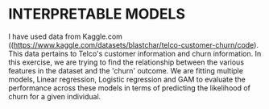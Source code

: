 # INTERPRETABLE MODELS
I have used data from Kaggle.com ((https://www.kaggle.com/datasets/blastchar/telco-customer-churn/code). This data pertains to Telco's customer information and churn information. In this exercise, we are trying to find the relationship between the various features in the dataset and the 'churn' outcome. We are fitting multiple models, Linear regression, Logistic regression and GAM to evaluate the performance across these models in terms of predicting the likelihood of churn for a given individual. 
